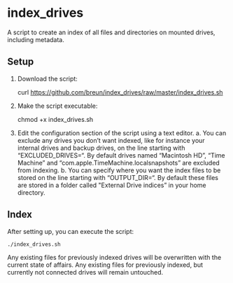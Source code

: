 # index_drives

A script to create an index of all files and directories on mounted drives, including metadata.

## Setup

1. Download the script:

	curl https://github.com/breun/index_drives/raw/master/index_drives.sh

2. Make the script executable:

	chmod +x index_drives.sh

3. Edit the configuration section of the script using a text editor.
	a. You can exclude any drives you don’t want indexed, like for instance your internal drives and backup drives, on the line starting with “EXCLUDED_DRIVES=“. By default drives named “Macintosh HD”, “Time Machine” and “com.apple.TimeMachine.localsnapshots” are excluded from indexing.
	b. You can specify where you want the index files to be stored on the line starting with “OUTPUT_DIR=“. By default these files are stored in a folder called "External Drive indices” in your home directory.

## Index

After setting up, you can execute the script:

	./index_drives.sh

Any existing files for previously indexed drives will be overwritten with the current state of affairs. Any existing files for previously indexed, but currently not connected drives will remain untouched.
